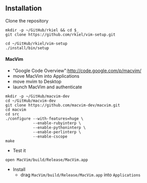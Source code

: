 ## Installation

Clone the repository

```
mkdir -p ~/GitHub/rkiel && cd $_
git clone https://github.com/rkiel/vim-setup.git
```

```
cd ~/GitHub/rkiel/vim-setup
./install/bin/setup
```

#### MacVim

* "Google Code Overview":http://code.google.com/p/macvim/
* move MacVim into Applications
* move mvim to Desktop
* launch MacVim and authenticate

```
mkdir -p ~/GitHub/macvim-dev
cd ~/GitHub/macvim-dev
git clone https://github.com/macvim-dev/macvim.git
cd macvim
cd src
./configure --with-features=huge \
            --enable-rubyinterp \
            --enable-pythoninterp \
            --enable-perlinterp \
            --enable-cscope
make
```

* Test it

```
open MacVim/build/Release/MacVim.app
```

* Install
  * drag `MacVim/build/Release/MacVim.app` into `Applications`
